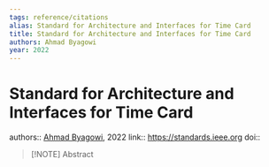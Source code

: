 ```yaml
---
tags: reference/citations
alias: Standard for Architecture and Interfaces for Time Card
title: Standard for Architecture and Interfaces for Time Card
authors: Ahmad Byagowi
year: 2022
---
```

# Standard for Architecture and Interfaces for Time Card
authors:: [Ahmad Byagowi](Ahmad%20Byagowi.md), 2022
link:: https://standards.ieee.org
doi:: 
> [!NOTE] Abstract
> 
